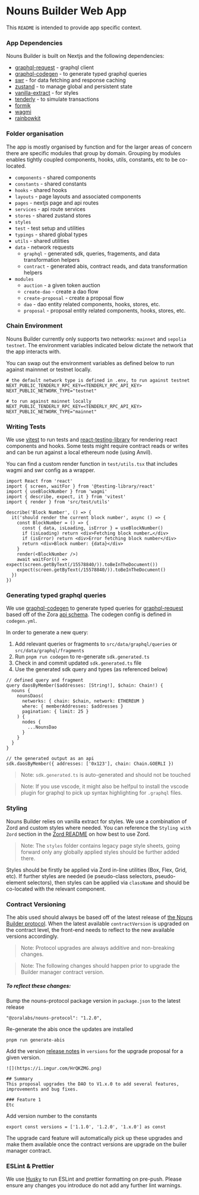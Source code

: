 # Nouns Builder Web App

This `README` is intended to provide app specific context.

### App Dependencies

Nouns Builder is built on Nextjs and the following dependencies:

- [graphql-request](https://www.npmjs.com/package/graphql-request) - graphql client
- [graphql-codegen](https://the-guild.dev/graphql/codegen) - to generate typed graphql queries
- [swr](https://swr.vercel.app/) - for data fetching and response caching
- [zustand](https://github.com/pmndrs/zustand) - to manage global and persistent state
- [vanilla-extract](https://vanilla-extract.style/) - for styles
- [tenderly](https://docs.tenderly.co/simulations-and-forks/simulation-api) - to simulate transactions
- [formik](https://formik.org/docs/api/formik)
- [wagmi](https://wagmi.sh/)
- [rainbowkit](https://www.rainbowkit.com/)

### Folder organisation

The app is mostly organised by function and for the larger areas of concern there are specific modules that group by domain. Grouping by modules enables tightly coupled components, hooks, utils, constants, etc to be co-located.

- `components` - shared components
- `constants` - shared constants
- `hooks` - shared hooks
- `layouts` - page layouts and associated components
- `pages` - nextjs page and api routes
- `services` - api route services
- `stores` - shared zustand stores
- `styles`
- `test` - test setup and utilities
- `typings` - shared global types
- `utils` - shared utilities
- `data` - network requests
  - `graphql` - generated sdk, queries, fragements, and data transformation helpers
  - `contract` - generated abis, contract reads, and data transformation helpers
- `modules`
  - `auction` - a given token auction
  - `create-dao` - create a dao flow
  - `create-proposal` - create a proposal flow
  - `dao` - dao entity related components, hooks, stores, etc.
  - `proposal` - proposal entity related components, hooks, stores, etc.

### Chain Environment

Nouns Builder currently only supports two networks: `mainnet` and `sepolia testnet`. The environment variables indicated below dictate the network that the app interacts with.

You can swap out the environment variables as defined below to run against mainnnet or testnet locally.

```
# the default network type is defined in .env, to run against testnet
NEXT_PUBLIC_TENDERLY_RPC_KEY=<TENDERLY_RPC_API_KEY>
NEXT_PUBLIC_NETWORK_TYPE="testnet"

# to run against mainnet locally
NEXT_PUBLIC_TENDERLY_RPC_KEY=<TENDERLY_RPC_API_KEY>
NEXT_PUBLIC_NETWORK_TYPE="mainnet"
```

### Writing Tests

We use [vitest](https://vitest.dev) to run tests and [react-testing-library](https://testing-library.com/docs/react-testing-library/intro) for rendering react components and hooks. Some tests might require contract reads or writes and can be run against a local ethereum node (using Anvil).

You can find a custom render function in `test/utils.tsx` that includes wagmi and swr config as a wrapper.

```
import React from 'react'
import { screen, waitFor } from '@testing-library/react'
import { useBlockNumber } from 'wagmi'
import { describe, expect, it } from 'vitest'
import { render } from 'src/test/utils'

describe('Block Number', () => {
  it('should render the current block number', async () => {
    const BlockNumber = () => {
      const { data, isLoading, isError } = useBlockNumber()
      if (isLoading) return <div>Fetching block number…</div>
      if (isError) return <div>Error fetching block number</div>
      return <div>Block number: {data}</div>
    }
    render(<BlockNumber />)
    await waitFor(() => expect(screen.getByText(/15578840/)).toBeInTheDocument())
    expect(screen.getByText(/15578840/)).toBeInTheDocument()
  })
})
```

### Generating typed graphql queries

We use [graphql-codegen](https://www.the-guild.dev/graphql/codegen) to generate typed queries for [graphql-request](https://github.com/jasonkuhrt/graphql-request) based off of the Zora [api schema](https://api.zora.co/graphql). The codegen config is defined in `codegen.yml`.

In order to generate a new query:

1. Add relevant queries or fragments to `src/data/graphql/queries` or `src/data/graphql/fragments`
2. Run `pnpm run codegen` to re-generate `sdk.generated.ts`
3. Check in and commit updated `sdk.generated.ts` file
4. Use the generated sdk query and types (as referenced below)

```
// defined query and fragment
query daosByMember($addresses: [String!], $chain: Chain!) {
  nouns {
    nounsDaos(
      networks: { chain: $chain, network: ETHEREUM }
      where: { memberAddresses: $addresses }
      pagination: { limit: 25 }
    ) {
      nodes {
        ...NounsDao
      }
    }
  }
}

// the generated output as an api
sdk.daosByMember({ addresses: ['0x123'], chain: Chain.GOERLI })
```

> Note: `sdk.generated.ts` is auto-generated and should not be touched

> Note: If you use vscode, it might also be helfpul to install the vscode plugin for graphql to pick up syntax highlighting for `.graphql` files.

### Styling

Nouns Builder relies on vanilla extract for styles. We use a combination of Zord and custom styles where needed. You can reference the `Styling with Zord` section in the [Zord README](/packages/zoralabs-zord/README.md) on how best to use Zord.

> Note: The `styles` folder contains legacy page style sheets, going forward only any globally applied styles should be further added there.

Styles should be firstly be applied via Zord in-line utilities (Box, Flex, Grid, etc). If further styles are needed (ie pseudo-class selectors, pseudo-element selectors), then styles can be applied via `className` and should be co-located with the relevant component.

### Contract Versioning

The abis used should always be based off of the latest release of [the Nouns Builder protocol](https://github.com/ourzora/nouns-protocol/releases). When the latest available `contractVersion` is upgraded on the contract level, the front-end needs to reflect to the new available versions accordingly.

> Note: Protocol upgrades are always additive and non-breaking changes.

> Note: The following changes should happen prior to upgrade the Builder manager contract version.

##### To reflect these changes:

Bump the nouns-protocol package version in `package.json` to the latest release

```
"@zoralabs/nouns-protocol": "1.2.0",
```

Re-generate the abis once the updates are installed

```
pnpm run generate-abis
```

Add the version [release notes](https://github.com/ourzora/nouns-protocol/releases) in `versions` for the upgrade proposal for a given version.

```
![](https://i.imgur.com/HrQKZMG.png)

## Summary
This proposal upgrades the DAO to V1.x.0 to add several features, improvements and bug fixes.

### Feature 1
Etc
```

Add version number to the constants

```
export const versions = ['1.1.0', '1.2.0', '1.x.0'] as const
```

The upgrade card feature will automatically pick up these upgrades and make them available once the contract versions are upgrade on the builer manager contract.

### ESLint & Prettier

We use [Husky](https://github.com/typicode/husky) to run ESLint and prettier formatting on pre-push. Please ensure any changes you introduce do not add any further lint warnings.
